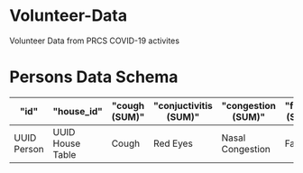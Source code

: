 # Volunteer-Data
Volunteer Data from PRCS COVID-19 activites

# Persons Data Schema

| "id"  | "house_id"  | "cough (SUM)"  | "conjuctivitis (SUM)"  | "congestion (SUM)"  | "fatigue (SUM)"  | "fever (SUM)"  | "headache (SUM)"  | "hemoptysis (SUM)"  | "meralgia (SUM)"  | "sob (SUM)"  | "sputum (SUM)"  | "age (SUM)"  |
|---|---|---|---|---|---|---|---|---|---|---|---|---|
|UUID Person   |UUID House Table   |Cough   |Red Eyes   |Nasal Congestion   |Fatigue   |fever   |headache   |Blood in Cough   |Muscle Pains (misspelt)   |shortness of breath   |Sputum in Cough  |Age of person  |

